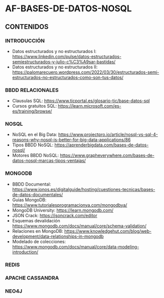 # AF-BASES-DE-DATOS-NOSQL

## CONTENIDOS 

### INTRODUCCIÓN

- Datos estructurados y no estructurados I: https://www.linkedin.com/pulse/datos-estructurados-semiestructurados-y-julio-c%C3%A9sar-bastidas/
- Datos estructurados y no estructurados II: https://palomarecuero.wordpress.com/2022/03/30/estructurados-semi-estructurados-no-estructurados-como-son-tus-datos/

### BBDD RELACIONALES

- Clausulas SQL: https://www.ticportal.es/glosario-tic/base-datos-sql
- Cursos gratuitos SQL: https://learn.microsoft.com/es-es/training/browse/

### NOSQL

- NoSQL en el Big Data: https://www.projectpro.io/article/nosql-vs-sql-4-reasons-why-nosql-is-better-for-big-data-applications/86
- Tipos BBDD NoSQL: https://aprenderbigdata.com/bases-de-datos-nosql/
- Motores BBDD NoSQL: https://www.grapheverywhere.com/bases-de-datos-nosql-marcas-tipos-ventajas/

### MONGODB

- BBDD Documental: https://www.ionos.es/digitalguide/hosting/cuestiones-tecnicas/bases-de-datos-documentales/
- Guias MongoDB: https://www.tutorialesprogramacionya.com/mongodbya/
- MongoDB University: https://learn.mongodb.com/
- JSON Crack: https://jsoncrack.com/editor
- Esquemas devalidación https://www.mongodb.com/docs/manual/core/schema-validation/
- Relaciones en MongoDB: https://www.knowledgehut.com/blog/web-development/data-relationships-in-mongodb
- Modelado de colecciones: https://www.mongodb.com/docs/manual/core/data-modeling-introduction/

### REDIS

### APACHE CASSANDRA

### NEO4J
